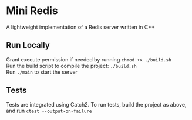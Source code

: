 # Mini Redis

A lightweight implementation of a Redis server written in C++

## Run Locally

Grant execute permission if needed by running `chmod +x ./build.sh` \
Run the build script to compile the project: `./build.sh` \
Run `./main` to start the server

## Tests

Tests are integrated using Catch2. To run tests, build the project as above, and run `ctest --output-on-failure`
